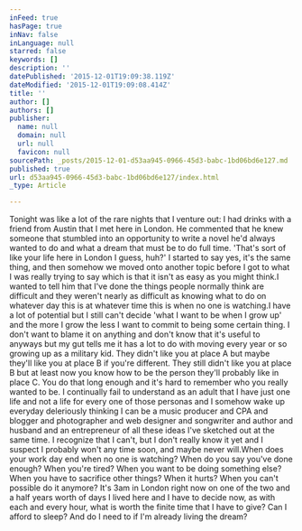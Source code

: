 ```yaml
---
inFeed: true
hasPage: true
inNav: false
inLanguage: null
starred: false
keywords: []
description: ''
datePublished: '2015-12-01T19:09:38.119Z'
dateModified: '2015-12-01T19:09:08.414Z'
title: ''
author: []
authors: []
publisher:
  name: null
  domain: null
  url: null
  favicon: null
sourcePath: _posts/2015-12-01-d53aa945-0966-45d3-babc-1bd06bd6e127.md
published: true
url: d53aa945-0966-45d3-babc-1bd06bd6e127/index.html
_type: Article

---
```

Tonight was like a lot of the rare nights that I venture out: I had drinks with a friend from Austin that I met here in London. He commented that he knew someone that stumbled into an opportunity to write a novel he'd always wanted to do and what a dream that must be to do full time. 'That's sort of like your life here in London I guess, huh?' I started to say yes, it's the same thing, and then somehow we moved onto another topic before I got to what I was really trying to say which is that it isn't as easy as you might think.I wanted to tell him that I've done the things people normally think are difficult and they weren't nearly as difficult as knowing what to do on whatever day this is at whatever time this is when no one is watching.I have a lot of potential but I still can't decide 'what I want to be when I grow up' and the more I grow the less I want to commit to being some certain thing. I don't want to blame it on anything and don't know that it's useful to anyways but my gut tells me it has a lot to do with moving every year or so growing up as a military kid. They didn't like you at place A but maybe they'll like you at place B if you're different. They still didn't like you at place B but at least now you know how to be the person they'll probably like in place C. You do that long enough and it's hard to remember who you really wanted to be. I continually fail to understand as an adult that I have just one life and not a life for every one of those personas and I somehow wake up everyday deleriously thinking I can be a music producer and CPA and blogger and photographer and web designer and songwriter and author and husband and an entrepreneur of all these ideas I've sketched out at the same time. I recognize that I can't, but I don't really know it yet and I suspect I probably won't any time soon, and maybe never will.When does your work day end when no one is watching? When do you say you've done enough? When you're tired? When you want to be doing something else? When you have to sacrifice other things? When it hurts? When you can't possible do it anymore? It's 3am in London right now on one of the two and a half years worth of days I lived here and I have to decide now, as with each and every hour, what is worth the finite time that I have to give? Can I afford to sleep? And do I need to if I'm already living the dream?